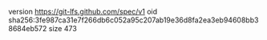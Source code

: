 version https://git-lfs.github.com/spec/v1
oid sha256:3fe987ca31e7f266db6c052a95c207ab19e36d8fa2ea3eb94608bb38684eb572
size 473

